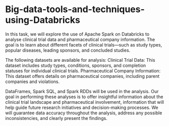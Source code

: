 # Big-data-tools-and-techniques-using-Databricks
In this task, we will explore the use of Apache Spark on Databricks to analyse clinical trial data and pharmaceutical company information. The goal is to learn about different facets of clinical trials—such as study types, popular diseases, leading sponsors, and concluded studies.

The following datasets are available for analysis:
Clinical Trial Data: This dataset includes study types, conditions, sponsors, and completion statuses for individual clinical trials.
Pharmaceutical Company Information: This dataset offers details on pharmaceutical companies, including parent companies and violations.

DataFrames, Spark SQL, and Spark RDDs will be used in the analysis.
Our goal in performing these analyses is to offer insightful information about the clinical trial landscape and pharmaceutical involvement, information that will help guide future research initiatives and decision-making processes. We will guarantee data accuracy throughout the analysis, address any possible inconsistencies, and clearly present the findings.
